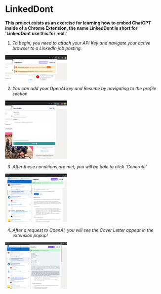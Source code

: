 # LinkedDont

**This project exists as an exercise for learning how to embed ChatGPT inside of a Chrome Extension, the name LinkedDont is short for 'LinkedDont use this for real.'**

1. _To begin, you need to attach your API Key and navigate your active browser to a LinkedIn job posting._
<img src="images/1.png" alt="img1" style="width:200px;"/>


2. _You can add your OpenAI key and Resume by navigating to the profile section_
<img src="images/2.png" alt="img2" style="width:200px;"/>

3. _After these conditions are met, you will be bale to click 'Generate'_
<img src="images/3.png" alt="img3" style="width:200px;"/>

4. _After a request to OpenAI, you will see the Cover Letter appear in the extension popup!_
<img src="images/4.png" alt="img4" style="width:200px;"/>
